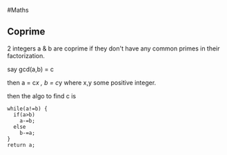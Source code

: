 #Maths

## Coprime

2 integers a & b are coprime if they don't have any common primes in their factorization.

say gcd(a,b) = c

then a = c*x  ,   b = c*y   where x,y some positive integer.

then the algo to find c is
```
while(a!=b) {
  if(a>b)
    a-=b;
  else
    b-=a;
}
return a;
```
